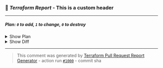 
### :robot: *Terraform Report* - This is a custom header
---
##### Plan: `0` to add, `1` to change, `0` to destroy

<details><summary>Show Plan</summary>

```terraform
foobar
```
</details>

<details><summary>Show Diff</summary>

```diff
foo
```
</details>

---
> This comment was generated by [Terraform Pull Request Report Generator](https://github.com/ahmadnassri/action-terraform-report) - action run [`#1000`](https://github.com/foo/bar/actions/runs/1000) - commit sha
